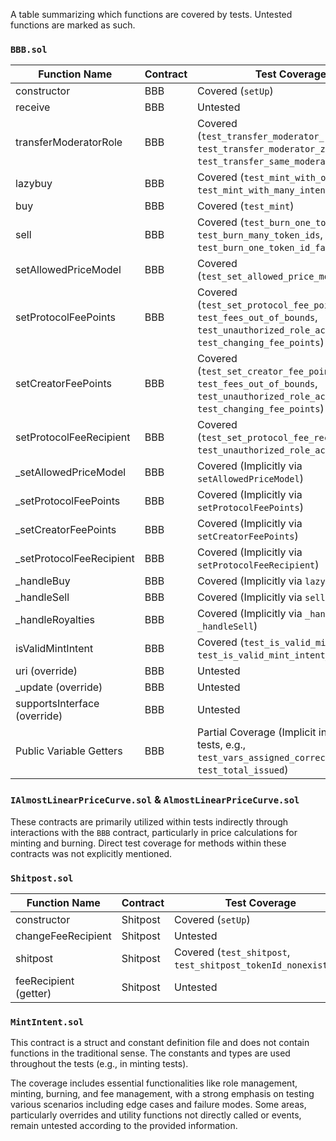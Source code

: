 A table summarizing which functions are covered by tests. Untested functions are marked as such.

### `BBB.sol`

| Function Name | Contract | Test Coverage |
|---------------|----------|---------------|
| constructor | BBB | Covered (`setUp`) |
| receive | BBB | Untested |
| transferModeratorRole | BBB | Covered (`test_transfer_moderator_role`, `test_transfer_moderator_zero_address`, `test_transfer_same_moderator`) |
| lazybuy | BBB | Covered (`test_mint_with_one_intent`, `test_mint_with_many_intents`) |
| buy | BBB | Covered (`test_mint`) |
| sell | BBB | Covered (`test_burn_one_token_id`, `test_burn_many_token_ids`, `test_burn_one_token_id_fail`) |
| setAllowedPriceModel | BBB | Covered (`test_set_allowed_price_models`) |
| setProtocolFeePoints | BBB | Covered (`test_set_protocol_fee_points`, `test_fees_out_of_bounds`, `test_unauthorized_role_actions`, `test_changing_fee_points`) |
| setCreatorFeePoints | BBB | Covered (`test_set_creator_fee_points`, `test_fees_out_of_bounds`, `test_unauthorized_role_actions`, `test_changing_fee_points`) |
| setProtocolFeeRecipient | BBB | Covered (`test_set_protocol_fee_recipient`, `test_unauthorized_role_actions`) |
| _setAllowedPriceModel | BBB | Covered (Implicitly via `setAllowedPriceModel`) |
| _setProtocolFeePoints | BBB | Covered (Implicitly via `setProtocolFeePoints`) |
| _setCreatorFeePoints | BBB | Covered (Implicitly via `setCreatorFeePoints`) |
| _setProtocolFeeRecipient | BBB | Covered (Implicitly via `setProtocolFeeRecipient`) |
| _handleBuy | BBB | Covered (Implicitly via `lazybuy` and `buy`) |
| _handleSell | BBB | Covered (Implicitly via `sell`) |
| _handleRoyalties | BBB | Covered (Implicitly via `_handleBuy` and `_handleSell`) |
| isValidMintIntent | BBB | Covered (`test_is_valid_mint_intent`, `test_is_valid_mint_intent_invalid`) |
| uri (override) | BBB | Untested |
| _update (override) | BBB | Untested |
| supportsInterface (override) | BBB | Untested |
| Public Variable Getters | BBB | Partial Coverage (Implicit in various tests, e.g., `test_vars_assigned_correctly`, `test_total_issued`) |

### `IAlmostLinearPriceCurve.sol` & `AlmostLinearPriceCurve.sol`

These contracts are primarily utilized within tests indirectly through interactions with the `BBB` contract, particularly in price calculations for minting and burning. Direct test coverage for methods within these contracts was not explicitly mentioned.

### `Shitpost.sol`

| Function Name | Contract | Test Coverage |
|---------------|----------|---------------|
| constructor | Shitpost | Covered (`setUp`) |
| changeFeeRecipient | Shitpost | Untested |
| shitpost | Shitpost | Covered (`test_shitpost`, `test_shitpost_tokenId_nonexistent`) |
| feeRecipient (getter) | Shitpost | Untested |

### `MintIntent.sol`

This contract is a struct and constant definition file and does not contain functions in the traditional sense. The constants and types are used throughout the tests (e.g., in minting tests).

The coverage includes essential functionalities like role management, minting, burning, and fee management, with a strong emphasis on testing various scenarios including edge cases and failure modes. Some areas, particularly overrides and utility functions not directly called or events, remain untested according to the provided information.